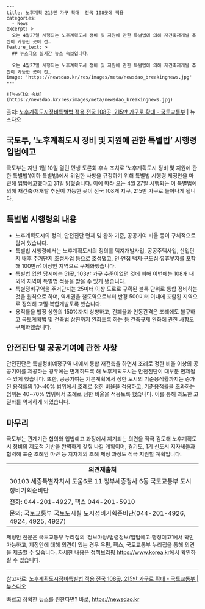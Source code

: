     ---
    title: 노후계획 215만 가구 확대  전국 108곳에 적용
    categories:
      - News
    excerpt: >
      오는 4월27일 시행되는 노후계획도시 정비 및 지원에 관한 특별법에 의해 재건축재개발 추진이 가능한 곳이 전…
    feature_text: >
      ## 뉴스다오 실시간 뉴스 속보입니다.
    
      오는 4월27일 시행되는 노후계획도시 정비 및 지원에 관한 특별법에 의해 재건축재개발 추진이 가능한 곳이 전…
    image: 'https://newsdao.kr/res/images/meta/newsdao_breakingnews.jpg'
    ---
    
    ![뉴스다오 속보](https://newsdao.kr/res/images/meta/newsdao_breakingnews.jpg)

<p>출처: <a href="https://newsdao.kr/3087" rel="dofollow">노후계획도시정비특별법 적용 전국 108곳, 215만 가구로 확대 - 국토교통부</a> | 뉴스다오</p>

<h2>국토부, ‘노후계획도시 정비 및 지원에 관한 특별법’ 시행령 입법예고</h2>

<p data-ke-size="size16">국토부는 지난 1월 10일 열린 민생 토론회 후속 조치로 ‘노후계획도시 정비 및 지원에 관한 특별법’(이하 특별법)에서 위임한 사항을 규정하기 위해 특별법 시행령 제정안을 마련해 입법예고했다고 31일 밝혔습니다. 이에 따라 오는 4월 27일 시행되는 이 특별법에 의해 재건축·재개발 추진이 가능한 곳이 전국 108개 지구, 215만 가구로 늘어나게 됩니다.</p>

<h2 data-ke-size="size26">특별법 시행령의 내용</h2>
<ul>
    <li>노후계획도시의 정의, 안전진단 면제 및 완화 기준, 공공기여 비율 등이 구체적으로 담겨 있습니다.</li>
    <li>특별법 시행령에서는 노후계획도시의 정의를 택지개발사업, 공공주택사업, 산업단지 배후 주거단지 조성사업 등으로 조성됐고, 인·연접 택지·구도심·유휴부지를 포함해 100만㎡ 이상인 지역으로 구체화했습니다.</li>
    <li>특별법 입안 당시에는 51곳, 103만 가구 수준이었던 것에 비해 이번에는 108개 내외의 지역이 특별법 적용을 받을 수 있게 됐습니다.</li>
    <li>특별정비구역을 주거단지는 25미터 이상 도로로 구획된 블록 단위로 통합 정비하는 것을 원칙으로 하며, 역세권을 철도역으로부터 반경 500미터 이내에 포함된 지역으로 정의해 고밀·복합개발토록 했습니다.</li>
    <li>용적률을 법정 상한의 150%까지 상향하고, 건폐율과 인동간격은 조례에도 불구하고 국토계획법 및 건축법 상한까지 완화토록 하는 등 건축규제 완화에 관한 사항도 구체화했습니다.</li>
</ul>

<h2 data-ke-size="size26">안전진단 및 공공기여에 관한 사항</h2>
<p data-ke-size="size16">안전진단은 특별정비예정구역 내에서 통합 재건축을 하면서 조례로 정한 비율 이상의 공공기여를 제공하는 경우에는 면제하도록 해 노후계획도시는 안전진단이 대부분 면제될 수 있게 했습니다. 또한, 공공기여는 기본계획에서 정한 도시의 기준용적률까지는 증가된 용적률의 10~40% 범위에서 조례로 정한 비율을 적용하고, 기준용적률을 초과하는 범위는 40~70% 범위에서 조례로 정한 비율을 적용토록 했습니다. 이를 통해 과도한 고밀화를 억제하게 되었습니다.</p>

<h2 data-ke-size="size26">마무리</h2>
<p data-ke-size="size16">국토부는 관계기관 협의와 입법예고 과정에서 제기되는 의견을 적극 검토해 노후계획도시 정비의 제도적 기반을 완벽하게 갖춰 나갈 계획이며, 경기도, 1기 신도시 지자체들과 협력해 표준 조례안 마련 등 지자체의 조례 제정 과정도 적극 지원할 계획입니다.</p>

<table>
    <tr>
        <td style="text-align: center; height: 17px;"><b>의견제출처</b></td>
    </tr>
    <tr>
        <td>30103 세종특별자치시 도움6로 11 정부세종청사 6동 국토교통부 도시정비기획준비단</td>
    </tr>
    <tr>
        <td>전화: 044-201-4927, 팩스 044-201-5910</td>
    </tr>
    <tr>
        <td>문의: 국토교통부 국토도시실 도시정비기획준비단(044-201-4926, 4924, 4925, 4927)</td>
    </tr>
</table>

<p data-ke-size="size16">제정안 전문은 국토교통부 누리집의 ‘정보마당/법령정보/입법예고·행정예고’에서 확인 가능하고, 제정안에 대해 의견이 있는 경우 우편, 팩스, 국토교통부 누리집을 통해 의견을 제출할 수 있습니다. 자세한 내용은 <a href="https://https://www.korea.kr">정책브리핑 https://www.korea.kr</a>에서 확인하실 수 있습니다.</p>

<hr>

<p data-ke-size="size16">참고자료: <a href="https://newsdao.kr/3087">노후계획도시정비특별법 적용 전국 108곳, 215만 가구로 확대 - 국토교통부 | 뉴스다오</a></p> 

빠르고 정확한 뉴스를 원한다면? 바로, <a href="https://newsdao.kr" rel="dofollow">https://newsdao.kr</a>


    
